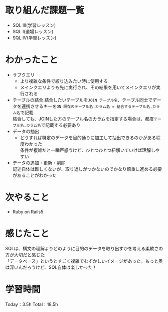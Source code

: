 # 取り組んだ課題一覧
- SQL Ⅲ(学習レッスン)
- SQL Ⅰ(道場レッスン)
- SQL IV(学習レッスン)

# わかったこと
- サブクエリ
  - より複雑な条件で絞り込みたい時に使用する
  - メインクエリよりも先に実行され、その結果を用いてメインクエリが実行される
- テーブルの結合
  結合したいテーブルを`JOIN テーブル名`、テーブル同士でデータを連携させるキーを`ON 既存のテーブル名.カラム名 = 結合するテーブル名.カラム名`で記載  
  結合しても、JOINした方のテーブル名のカラムを指定する場合は、都度`テーブル名.カラム名`で記載する必要あり
- データの抽出
  - どうすれば特定のデータを目的通りに加工して抽出できるのかがある程度わかった  
条件が複雑だと一瞬戸惑うけど、ひとつひとつ紐解いていけば理解しやすい
- データの追加・更新・削除  
記述自体は難しくないが、取り返しがつかないのでかなり慎重に進める必要があることがわかった

# 次やること
- Ruby on Rails5

# 感じたこと
SQLは、構文の理解よりどのように目的のデータを取り出すかを考える柔軟さの方が大切だと感じた  
「データベース」というとすごく複雑でむずかしいイメージがあった。もっと奥は深いんだろうけど、SQL自体は楽しかった！

# 学習時間
Today：3.5h Total：18.5h
